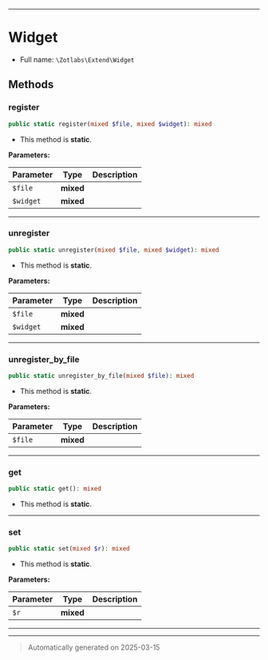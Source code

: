 ***

# Widget





* Full name: `\Zotlabs\Extend\Widget`




## Methods


### register



```php
public static register(mixed $file, mixed $widget): mixed
```



* This method is **static**.




**Parameters:**

| Parameter | Type | Description |
|-----------|------|-------------|
| `$file` | **mixed** |  |
| `$widget` | **mixed** |  |





***

### unregister



```php
public static unregister(mixed $file, mixed $widget): mixed
```



* This method is **static**.




**Parameters:**

| Parameter | Type | Description |
|-----------|------|-------------|
| `$file` | **mixed** |  |
| `$widget` | **mixed** |  |





***

### unregister_by_file



```php
public static unregister_by_file(mixed $file): mixed
```



* This method is **static**.




**Parameters:**

| Parameter | Type | Description |
|-----------|------|-------------|
| `$file` | **mixed** |  |





***

### get



```php
public static get(): mixed
```



* This method is **static**.








***

### set



```php
public static set(mixed $r): mixed
```



* This method is **static**.




**Parameters:**

| Parameter | Type | Description |
|-----------|------|-------------|
| `$r` | **mixed** |  |





***


***
> Automatically generated on 2025-03-15
